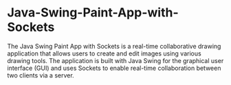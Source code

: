# Java-Swing-Paint-App-with-Sockets
The Java Swing Paint App with Sockets is a real-time collaborative drawing application that allows users to create and edit images using various drawing tools. The application is built with Java Swing for the graphical user interface (GUI) and uses Sockets to enable real-time collaboration between two clients via a server.
